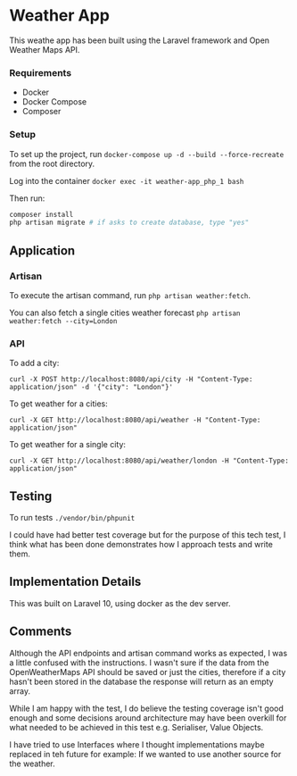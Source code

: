 # Weather App
This weathe app has been built using the Laravel framework and Open Weather Maps API.

### Requirements
* Docker
* Docker Compose
* Composer

### Setup
To set up the project, run `docker-compose up -d --build --force-recreate` from the root directory.

Log into the container `docker exec -it weather-app_php_1 bash`

Then run:
```bash
composer install
php artisan migrate # if asks to create database, type "yes"
```

## Application

### Artisan
To execute the artisan command, run `php artisan weather:fetch`.

You can also fetch a single cities weather forecast `php artisan weather:fetch --city=London`

### API
To add a city:
```curl
curl -X POST http://localhost:8080/api/city -H "Content-Type: application/json" -d '{"city": "London"}'
```

To get weather for a cities:
```curl
curl -X GET http://localhost:8080/api/weather -H "Content-Type: application/json"
```

To get weather for a single city:
```curl
curl -X GET http://localhost:8080/api/weather/london -H "Content-Type: application/json"
```

## Testing
To run tests `./vendor/bin/phpunit`

I could have had better test coverage but for the purpose of this tech test, I think what has been done demonstrates how 
I approach tests and write them.

## Implementation Details
This was built on Laravel 10, using docker as the dev server.

## Comments
Although the API endpoints and artisan command works as expected, I was a little confused with the instructions. 
I wasn't sure if the data from the OpenWeatherMaps API should be saved or just the cities, therefore if a city hasn't 
been stored in the database the response will return as an empty array. 

While I am happy with the test, I do believe the testing coverage isn't good enough and some decisions around 
architecture may have been overkill for what needed to be achieved in this test e.g. Serialiser, Value Objects.

I have tried to use Interfaces where I thought implementations maybe replaced in teh future for example: If we wanted
to use another source for the weather.
